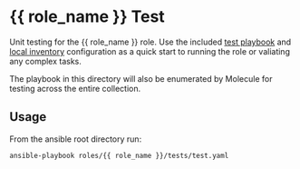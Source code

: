 # {{ role_name }} Test

Unit testing for the {{ role_name }} role. Use the included [test playbook](./test.yaml) and [local inventory](./inventory)
configuration as a quick start to running the role or valiating any complex tasks.

The playbook in this directory will also be enumerated by Molecule for testing across the entire collection.

## Usage

From the ansible root directory run:

```shell
ansible-playbook roles/{{ role_name }}/tests/test.yaml
```
